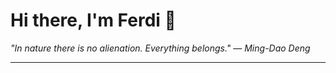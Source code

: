 <h1>Hi there, I'm Ferdi 👋</h1>

<p><em>
  "In nature there is no alienation. Everything belongs." — Ming-Dao Deng
</em></p>

---
